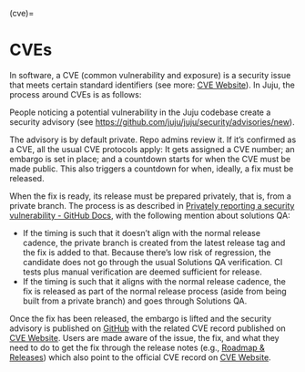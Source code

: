(cve)=
# CVEs
[CVE Website]: https://www.cve.org/

[GitHub]: https://github.com/juju/juju/security/advisories

[Roadmap & Releases]: https://juju.is/docs/juju/roadmap

In software, a CVE (common vulnerability and exposure) is a security issue that meets certain standard identifiers (see
more: [CVE Website]). In Juju, the process around CVEs is as follows:

People noticing a potential vulnerability in the Juju codebase create a security advisory
(see https://github.com/juju/juju/security/advisories/new).

The advisory is by default private. Repo admins review it. If it’s confirmed as a CVE, all the usual CVE protocols
apply: It gets assigned a CVE number; an embargo is set in place; and a countdown starts for when the CVE must be made
public. This also triggers a countdown for when, ideally, a fix must be released.

When the fix is ready, its release must be prepared privately, that is, from a private branch. The process is as
described
in [Privately reporting a security vulnerability - GitHub Docs](https://docs.github.com/en/code-security/security-advisories/guidance-on-reporting-and-writing-information-about-vulnerabilities/privately-reporting-a-security-vulnerability),
with the following mention about solutions QA:

- If the timing is such that it doesn’t align with the normal release cadence, the private branch is created from the
  latest release tag and the fix is added to that. Because there’s low risk of regression, the candidate does not go
  through the usual Solutions QA verification. CI tests plus manual verification are deemed sufficient for release.
- If the timing is such that it aligns with the normal release cadence, the fix is released as part of the normal
  release process (aside from being built from a private branch) and goes through Solutions QA.

Once the fix has been released, the embargo is lifted and the security advisory is published on [GitHub]
with the related CVE record published on [CVE Website]. Users are made aware of the issue, the fix, and what they need
to do to get the fix through the release notes (e.g., [Roadmap & Releases]) which also point to the official CVE record
on [CVE Website].